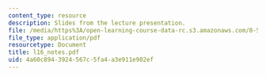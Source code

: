 ```yaml
---
content_type: resource
description: Slides from the lecture presentation.
file: /media/https%3A/open-learning-course-data-rc.s3.amazonaws.com/8-591j-systems-biology-fall-2004/4a60c8943924567c5fa4a3e911e902ef_l16_notes.pdf
file_type: application/pdf
resourcetype: Document
title: l16_notes.pdf
uid: 4a60c894-3924-567c-5fa4-a3e911e902ef
---
```

